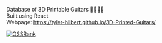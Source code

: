Database of 3D Printable Guitars 🎸🎸🎸🎸  
Built using React  
Webpage: https://tyler-hilbert.github.io/3D-Printed-Guitars/  

[![OSSRank](https://shields.io/endpoint?url=https://ossrank.com/shield/3982)](https://ossrank.com/p/3982)
